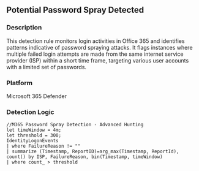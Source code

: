 ## Potential Password Spray Detected

### Description
This detection rule monitors login activities in Office 365 and identifies patterns indicative of password spraying attacks. It flags instances where multiple failed login attempts are made from the same internet service provider (ISP) within a short time frame, targeting various user accounts with a limited set of passwords.

### Platform
Microsoft 365 Defender

### Detection Logic
```
//M365 Password Spray Detection - Advanced Hunting
let timeWindow = 4m;
let threshold = 300;
IdentityLogonEvents
| where FailureReason != ""
| summarize (Timestamp, ReportID)=arg_max(Timestamp, ReportId), count() by ISP, FailureReason, bin(Timestamp, timeWindow)
| where count_ > threshold
```
